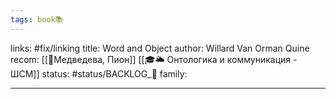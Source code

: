 ```yaml
---
tags: book📚
---
```

links: #fix/linking
title: Word and Object
author: Willard Van Orman Quine
recom: [[👤Медведева, Пион]]  [[🎓🌥️ Онтологика и коммуникация - ШСМ]]
status: #status/BACKLOG_🌰
family:

---
